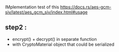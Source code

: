 IMplementation test of this https://docs.rs/aes-gcm-siv/latest/aes_gcm_siv/index.html#usage

## step2 :
- encrypt() + decrypt() in separate function
- with CryptoMaterial object that could be serialized